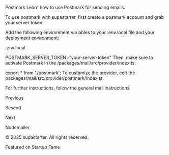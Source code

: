 Postmark
Learn how to use Postmark for sending emails.

To use postmark with supastarter, first create a postmark account and grab your server token.

Add the following environment variables to your .env.local file and your deployment environment:

.env.local

POSTMARK_SERVER_TOKEN="your-server-token"
Then, make sure to activate Postmark in the /packages/mail/src/provider/index.ts:


export * from './postmark';
To customize the provider, edit the packages/mail/src/provider/postmark/index.ts.

For further instructions, follow the general mail instructions.

Previous

Resend

Next

Nodemailer

© 2025 supastarter. All rights reserved.

Featured on Startup Fame




